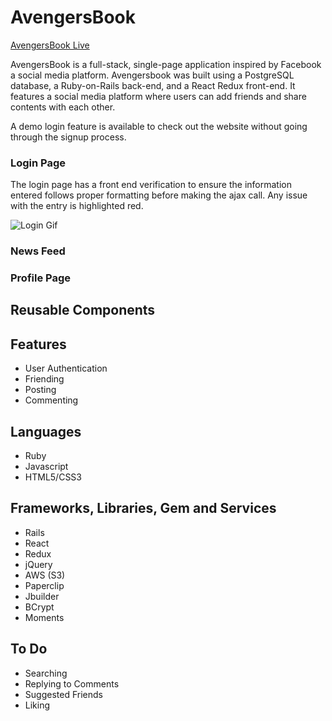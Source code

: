 # AvengersBook

[AvengersBook Live](http://avengersbook.com)

AvengersBook is a full-stack, single-page application inspired by Facebook a social media platform. Avengersbook was built using a PostgreSQL database, a Ruby-on-Rails back-end, and a React Redux front-end. It features a social media platform where users can add friends and share contents with each other.

A demo login feature is available to check out the website without going through the signup process.

### Login Page
The login page has a front end verification to ensure the information entered follows proper formatting before making the ajax call. Any issue with the entry is highlighted red. 

![Login Gif](https://github.com/Jzheng213/NeedToNetwork/blob/master/image/gifs/login_giphy.gif)
### News Feed

### Profile Page

## Reusable Components




## Features
* User Authentication
* Friending
* Posting
* Commenting

## Languages
* Ruby
* Javascript
* HTML5/CSS3

## Frameworks, Libraries, Gem and Services
* Rails
* React
* Redux
* jQuery
* AWS (S3)
* Paperclip
* Jbuilder
* BCrypt
* Moments

## To Do

* Searching
* Replying to Comments
* Suggested Friends
* Liking
